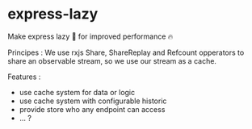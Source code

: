 # express-lazy
Make express lazy 🦥 for improved performance 🔥

Principes :
We use rxjs Share, ShareReplay and Refcount opperators to share an observable stream, so we use our stream as a cache.

Features :
- use cache system for data or logic
- use cache system with configurable historic
- provide store who any endpoint can access
- ... ?